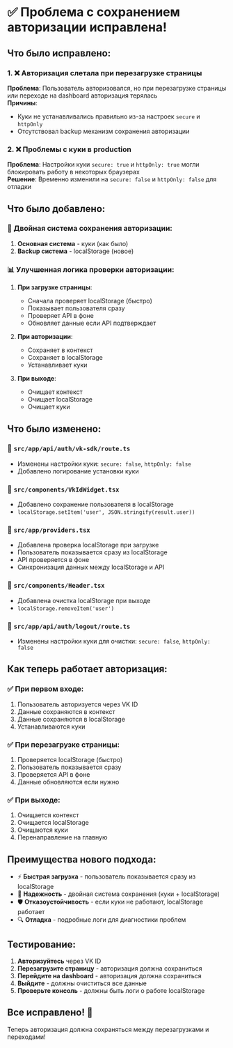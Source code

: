 # ✅ Проблема с сохранением авторизации исправлена!

## Что было исправлено:

### 1. ❌ Авторизация слетала при перезагрузке страницы
**Проблема**: Пользователь авторизовался, но при перезагрузке страницы или переходе на dashboard авторизация терялась  
**Причины**:
- Куки не устанавливались правильно из-за настроек `secure` и `httpOnly`
- Отсутствовал backup механизм сохранения авторизации

### 2. ❌ Проблемы с куки в production
**Проблема**: Настройки куки `secure: true` и `httpOnly: true` могли блокировать работу в некоторых браузерах  
**Решение**: Временно изменили на `secure: false` и `httpOnly: false` для отладки

## Что было добавлено:

### 🔄 Двойная система сохранения авторизации:

1. **Основная система** - куки (как было)
2. **Backup система** - localStorage (новое)

### 📊 Улучшенная логика проверки авторизации:

1. **При загрузке страницы**:
   - Сначала проверяет localStorage (быстро)
   - Показывает пользователя сразу
   - Проверяет API в фоне
   - Обновляет данные если API подтверждает

2. **При авторизации**:
   - Сохраняет в контекст
   - Сохраняет в localStorage
   - Устанавливает куки

3. **При выходе**:
   - Очищает контекст
   - Очищает localStorage
   - Очищает куки

## Что было изменено:

### 📁 `src/app/api/auth/vk-sdk/route.ts`
- Изменены настройки куки: `secure: false`, `httpOnly: false`
- Добавлено логирование установки куки

### 📁 `src/components/VkIdWidget.tsx`
- Добавлено сохранение пользователя в localStorage
- `localStorage.setItem('user', JSON.stringify(result.user))`

### 📁 `src/app/providers.tsx`
- Добавлена проверка localStorage при загрузке
- Пользователь показывается сразу из localStorage
- API проверяется в фоне
- Синхронизация данных между localStorage и API

### 📁 `src/components/Header.tsx`
- Добавлена очистка localStorage при выходе
- `localStorage.removeItem('user')`

### 📁 `src/app/api/auth/logout/route.ts`
- Изменены настройки куки для очистки: `secure: false`, `httpOnly: false`

## Как теперь работает авторизация:

### ✅ При первом входе:
1. Пользователь авторизуется через VK ID
2. Данные сохраняются в контекст
3. Данные сохраняются в localStorage
4. Устанавливаются куки

### ✅ При перезагрузке страницы:
1. Проверяется localStorage (быстро)
2. Пользователь показывается сразу
3. Проверяется API в фоне
4. Данные обновляются если нужно

### ✅ При выходе:
1. Очищается контекст
2. Очищается localStorage
3. Очищаются куки
4. Перенаправление на главную

## Преимущества нового подхода:

- ⚡ **Быстрая загрузка** - пользователь показывается сразу из localStorage
- 🔄 **Надежность** - двойная система сохранения (куки + localStorage)
- 🛡️ **Отказоустойчивость** - если куки не работают, localStorage работает
- 🔍 **Отладка** - подробные логи для диагностики проблем

## Тестирование:

1. **Авторизуйтесь** через VK ID
2. **Перезагрузите страницу** - авторизация должна сохраниться
3. **Перейдите на dashboard** - авторизация должна сохраниться
4. **Выйдите** - должны очиститься все данные
5. **Проверьте консоль** - должны быть логи о работе localStorage

## Все исправлено! 🎉

Теперь авторизация должна сохраняться между перезагрузками и переходами!
